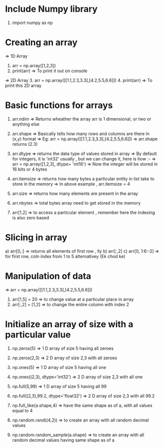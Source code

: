 # Include Numpy library 
1. import numpy as np

# Creating an array 
=> 1D Array
1. arr = np.array([1,2,3])
2. print(arr) => To print it out on console 

=> 2D Array
3. arr = np.array([[1.1,2.3,3.3],[4.2,5.5,6.6]])
4. print(arr) => To print this 2D array 

# Basic functions for arrays 
1. arr.ndim => Returns wheather the array arr is 1 dimensional, or two or anything else 

2. arr.shape => Basically tells how many rows and columns are there in (x,y) format 
 => Eg: arr = np.array([[1.1,2.3,3.3],[4.2,5.5,6.6]]) 
 => arr.shape returns (2.3)

3. arr.dtype => returns the data type of values stored in array 
=> By default for integers, it is 'int32' usually , but we can change it, here is how :- 
=> arr = np.array([1,2,3], dtype= 'int16')
=> Now the integer will be stored in 16 bits or 4 bytes 

4. arr.itemsize => returns how many bytes a particular entity in list take to store in the memory 
=> In above example , arr.itemsize = 4

5. arr.size => returns how many elements are present in the array 

6. arr.nbytes => total bytes array need to get stored in the memory 

7. arr[1,2] => to access a particular element , remember here the indexing is also zero based 

# Slicing in array 
a) arr[0,:] => returns all elements of first row , lly 
b) arr[:,2] 
c) arr[0, 1:6:-2] => for first row, coln index from 1 to 5 alternativey (Ek chod ke)

# Manipulation of data 

=> arr = np.array([[1.1,2.3,3.3],[4.2,5.5,6.6]]) 
1. arr[1,5] = 20 => to change value at a particular place in array 
2. arr[:,2] = [1,2] => to change the entire column with index 2

# Initialize an array of size with a particular value 

1. np.zeros(5) => 1 D array of size 5 having all zeroes 
2. np.zeros(2,3) => 2 D array of size 2,3 with all zeroes 

3. np.ones(5) => 1 D array of size 5 having all one 
4. np.ones((2,3), dtype='int32') => 2 D array of size 2,3 with all one 

5. np.full(5,99) => 1 D array of size 5 having all 99 
6. np.full((2,3),99.2, dtype='float32') => 2 D array of size 2,3 with all 99.2

7. np.full_like(a.shape,4) => have the same shape as of a, with all values equal to 4

8. np.random.rand((4,2)) => to create an array with all random decimal values 

9. np.random.random_sample(a.shape) => to create an array with all random decimal values having same shape as of a 







